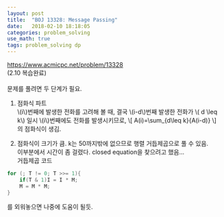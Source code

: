 ```yaml
---
layout: post
title:  "BOJ 13328: Message Passing"
date:   2018-02-10 18:18:05 
categories: problem_solving
use_math: true
tags: problem_solving dp
---
```


<a target="_blank" href="https://www.acmicpc.net/problem/13328">https://www.acmicpc.net/problem/13328</a><br/>
(2.10 복습완료)<br/>
<br/>
문제를 풀려면 두 단계가 필요.<br/>
1. 점화식 파트<br/>
\\(i\\)번째에 발생한 전화를 고려해 볼 때, 결국 \\(i-d\\)번째 발생한 전화가 \\( d \leq k\\) 일시 \\(i\\)번째에도 전화를 발생시키므로,
\\[ A(i)=\sum_{d\leq k}{A(i-d)} \\]
의 점화식이 생김.

2. 점화식이 크기가 큼. k는 50까지밖에 없으므로 행렬 거듭제곱으로 풀 수 있음.<br/>
이부분에서 시간이 좀 걸렸다. closed equation을 찾으려고 했음...<br/>
거듭제곱 코드
```c++
for (; T != 0; T >>= 1){
	if(T & 1)I = I * M;
	M = M * M;
}
```
를 외워놓으면 나중에 도움이 될듯.<br/>

[quan]: https://github.com/nailbrainz/Algospot/blob/master/QUANTIZE/QUANTIZE.cpp